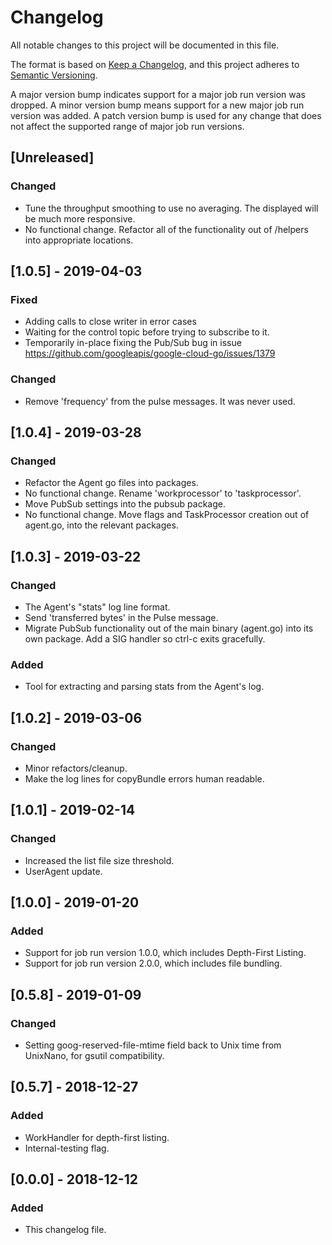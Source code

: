 # Changelog
All notable changes to this project will be documented in this file.

The format is based on [Keep a Changelog](https://keepachangelog.com/en/1.0.0/),
and this project adheres to [Semantic Versioning](https://semver.org/spec/v2.0.0.html).

A major version bump indicates support for a major job run version was dropped.
A minor version bump means support for a new major job run version was added.
A patch version bump is used for any change that does not affect the supported range of
major job run versions.

## [Unreleased]
### Changed
- Tune the throughput smoothing to use no averaging. The displayed will be much
  more responsive.
- No functional change. Refactor all of the functionality out of /helpers into
  appropriate locations.

## [1.0.5] - 2019-04-03
### Fixed
- Adding calls to close writer in error cases
- Waiting for the control topic before trying to subscribe to it.
- Temporarily in-place fixing the Pub/Sub bug in issue https://github.com/googleapis/google-cloud-go/issues/1379
### Changed
- Remove 'frequency' from the pulse messages. It was never used.

## [1.0.4] - 2019-03-28
### Changed
- Refactor the Agent go files into packages.
- No functional change. Rename 'workprocessor' to 'taskprocessor'.
- Move PubSub settings into the pubsub package.
- No functional change. Move flags and TaskProcessor creation out of agent.go, into the relevant packages.

## [1.0.3] - 2019-03-22
### Changed
- The Agent's "stats" log line format.
- Send 'transferred bytes' in the Pulse message.
- Migrate PubSub functionality out of the main binary (agent.go) into its own package. Add a SIG handler so ctrl-c exits gracefully.
### Added
- Tool for extracting and parsing stats from the Agent's log.

## [1.0.2] - 2019-03-06
### Changed
- Minor refactors/cleanup.
- Make the log lines for copyBundle errors human readable.

## [1.0.1] - 2019-02-14
### Changed
- Increased the list file size threshold.
- UserAgent update.

## [1.0.0] - 2019-01-20
### Added
- Support for job run version 1.0.0, which includes Depth-First Listing.
- Support for job run version 2.0.0, which includes file bundling.

## [0.5.8] - 2019-01-09
### Changed
- Setting goog-reserved-file-mtime field back to Unix time from UnixNano, for
  gsutil compatibility.

## [0.5.7] - 2018-12-27
### Added
- WorkHandler for depth-first listing.
- Internal-testing flag.

## [0.0.0] - 2018-12-12
### Added
- This changelog file.
